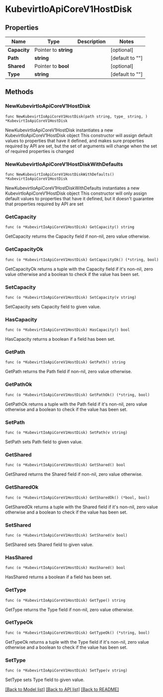 # KubevirtIoApiCoreV1HostDisk

## Properties

Name | Type | Description | Notes
------------ | ------------- | ------------- | -------------
**Capacity** | Pointer to **string** |  | [optional] 
**Path** | **string** |  | [default to ""]
**Shared** | Pointer to **bool** |  | [optional] 
**Type** | **string** |  | [default to ""]

## Methods

### NewKubevirtIoApiCoreV1HostDisk

`func NewKubevirtIoApiCoreV1HostDisk(path string, type_ string, ) *KubevirtIoApiCoreV1HostDisk`

NewKubevirtIoApiCoreV1HostDisk instantiates a new KubevirtIoApiCoreV1HostDisk object
This constructor will assign default values to properties that have it defined,
and makes sure properties required by API are set, but the set of arguments
will change when the set of required properties is changed

### NewKubevirtIoApiCoreV1HostDiskWithDefaults

`func NewKubevirtIoApiCoreV1HostDiskWithDefaults() *KubevirtIoApiCoreV1HostDisk`

NewKubevirtIoApiCoreV1HostDiskWithDefaults instantiates a new KubevirtIoApiCoreV1HostDisk object
This constructor will only assign default values to properties that have it defined,
but it doesn't guarantee that properties required by API are set

### GetCapacity

`func (o *KubevirtIoApiCoreV1HostDisk) GetCapacity() string`

GetCapacity returns the Capacity field if non-nil, zero value otherwise.

### GetCapacityOk

`func (o *KubevirtIoApiCoreV1HostDisk) GetCapacityOk() (*string, bool)`

GetCapacityOk returns a tuple with the Capacity field if it's non-nil, zero value otherwise
and a boolean to check if the value has been set.

### SetCapacity

`func (o *KubevirtIoApiCoreV1HostDisk) SetCapacity(v string)`

SetCapacity sets Capacity field to given value.

### HasCapacity

`func (o *KubevirtIoApiCoreV1HostDisk) HasCapacity() bool`

HasCapacity returns a boolean if a field has been set.

### GetPath

`func (o *KubevirtIoApiCoreV1HostDisk) GetPath() string`

GetPath returns the Path field if non-nil, zero value otherwise.

### GetPathOk

`func (o *KubevirtIoApiCoreV1HostDisk) GetPathOk() (*string, bool)`

GetPathOk returns a tuple with the Path field if it's non-nil, zero value otherwise
and a boolean to check if the value has been set.

### SetPath

`func (o *KubevirtIoApiCoreV1HostDisk) SetPath(v string)`

SetPath sets Path field to given value.


### GetShared

`func (o *KubevirtIoApiCoreV1HostDisk) GetShared() bool`

GetShared returns the Shared field if non-nil, zero value otherwise.

### GetSharedOk

`func (o *KubevirtIoApiCoreV1HostDisk) GetSharedOk() (*bool, bool)`

GetSharedOk returns a tuple with the Shared field if it's non-nil, zero value otherwise
and a boolean to check if the value has been set.

### SetShared

`func (o *KubevirtIoApiCoreV1HostDisk) SetShared(v bool)`

SetShared sets Shared field to given value.

### HasShared

`func (o *KubevirtIoApiCoreV1HostDisk) HasShared() bool`

HasShared returns a boolean if a field has been set.

### GetType

`func (o *KubevirtIoApiCoreV1HostDisk) GetType() string`

GetType returns the Type field if non-nil, zero value otherwise.

### GetTypeOk

`func (o *KubevirtIoApiCoreV1HostDisk) GetTypeOk() (*string, bool)`

GetTypeOk returns a tuple with the Type field if it's non-nil, zero value otherwise
and a boolean to check if the value has been set.

### SetType

`func (o *KubevirtIoApiCoreV1HostDisk) SetType(v string)`

SetType sets Type field to given value.



[[Back to Model list]](../README.md#documentation-for-models) [[Back to API list]](../README.md#documentation-for-api-endpoints) [[Back to README]](../README.md)


